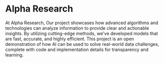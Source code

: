 # Alpha Research

At Alpha Research, Our project showcases how advanced algorithms and technologies can analyze information to provide clear and actionable insights. By utilizing cutting-edge methods, we've developed models that are fast, accurate, and highly efficient. This project is an open demonstration of how AI can be used to solve real-world data challenges, complete with code and implementation details for transparency and learning. 

